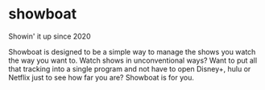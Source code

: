 # showboat
Showin' it up since 2020

Showboat is designed to be a simple way to manage the shows you watch the way you want to. Watch shows in unconventional ways? Want to put all that tracking into a single program and not have to open Disney+, hulu or Netflix just to see how far you are? Showboat is for you.
